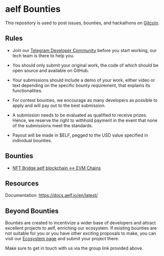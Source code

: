 # aelf Bounties


This repository is used to post issues, bounties, and hackathons on [Gitcoin](https://gitcoin.co/aelfproject).


## Rules

- Join our [Telegram Developer Community](https://t.me/aelfdeveloper) before you start working, our tech team is there to help you.

- You should only submit your original work, the code of which should be open source and available on GitHub.

- Your submissions should include a demo of your work, either video or text depending on the specific bounty requirement, that explains its functionalities.

- For contest bounties, we encourage as many developers as possible to apply and will pay out to the best submission.

- A submission needs to be evaluated as qualified to receive prizes. Hence, we reserve the right to withhold payment in the event that none of the submissions meet the standards.

- Payout will be made in $ELF, pegged to the USD value specified in individual bounties.



## Bounties

- [NFT Bridge aelf blockchain <-> EVM Chains](https://gitcoin.co/aelfproject/people)

## Resources

Documentation: https://docs.aelf.io/en/latest/

## Beyond Bounties

Bounties are created to incentivize a wider base of developers and attract excellent projects to aelf, enriching our ecosystem.
If existing bounties are not suitable for you or you have other exciting proposals to make, you can visit our [Ecosystem page](https://aelf.com/ecosystem.html) and submit your project there. 

Make sure to get in touch with us via the group link provided above.


